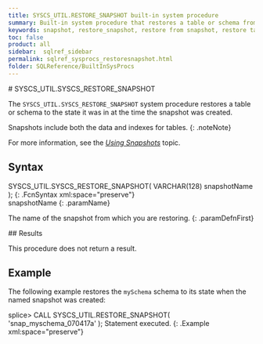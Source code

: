 ```yaml
---
title: SYSCS_UTIL.RESTORE_SNAPSHOT built-in system procedure
summary: Built-in system procedure that restores a table or schema from a previously stored snapshot.
keywords: snapshot, restore_snapshot, restore from snapshot, restore table, restore schema
toc: false
product: all
sidebar:  sqlref_sidebar
permalink: sqlref_sysprocs_restoresnapshot.html
folder: SQLReference/BuiltInSysProcs
---
```

<section>
<div class="TopicContent" data-swiftype-index="true" markdown="1">
# SYSCS_UTIL.SYSCS_RESTORE_SNAPSHOT

The `SYSCS_UTIL.SYSCS_RESTORE_SNAPSHOT` system procedure restores a
table or schema to the state it was in at the time the snapshot was
created.

Snapshots include both the data and indexes for tables.
{: .noteNote}

For more information, see the [*Using
Snapshots*](developers_tuning_snapshots.html) topic.

## Syntax

<div class="fcnWrapperWide" markdown="1">
    SYSCS_UTIL.SYSCS_RESTORE_SNAPSHOT( VARCHAR(128) snapshotName );
{: .FcnSyntax xml:space="preserve"}

</div>
<div class="paramList" markdown="1">
snapshotName
{: .paramName}

The name of the snapshot from which you are restoring.
{: .paramDefnFirst}

</div>
## Results

This procedure does not return a result.

## Example

The following example restores the `mySchema` schema to its state when
the named snapshot was created:

<div class="preWrapperWide" markdown="1">
    splice> CALL SYSCS_UTIL.RESTORE_SNAPSHOT( 'snap_myschema_070417a' );
    Statement executed.
{: .Example xml:space="preserve"}

</div>
</div>
</section>
